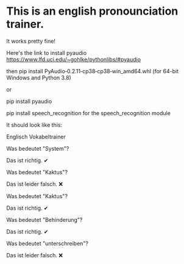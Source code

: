 # This is an english pronounciation trainer.
It works pretty fine!



Here's the link to install pyaudio https://www.lfd.uci.edu/~gohlke/pythonlibs/#pyaudio

then pip install PyAudio‑0.2.11‑cp38‑cp38‑win_amd64.whl (for 64-bit Windows and Python 3.8)

or

pip install pyaudio

pip install speech_recognition for the speech_recognition module








It should look like this:

Englisch Vokabeltrainer

Was bedeutet "System"?

Das ist richtig. ✔

Was bedeutet "Kaktus"?

Das ist leider falsch. ❌

Was bedeutet "Kaktus"?

Das ist richtig. ✔

Was bedeutet "Behinderung"?

Das ist richtig. ✔

Was bedeutet "unterschreiben"?

Das ist leider falsch. ❌

